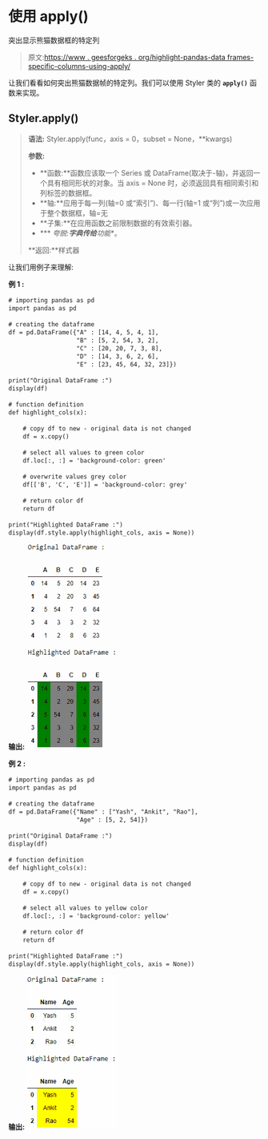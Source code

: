 # 使用 apply()

突出显示熊猫数据框的特定列

> 原文:[https://www . geesforgeks . org/highlight-pandas-data frames-specific-columns-using-apply/](https://www.geeksforgeeks.org/highlight-pandas-dataframes-specific-columns-using-apply/)

让我们看看如何突出熊猫数据帧的特定列。我们可以使用 Styler 类的 **`apply()`** 函数来实现。

## Styler.apply()

> **语法:** Styler.apply(func，axis = 0，subset = None，**kwargs)
> 
> **参数:**
> 
> *   **函数:**函数应该取一个 Series 或 DataFrame(取决于-轴)，并返回一个具有相同形状的对象。当 axis = None 时，必须返回具有相同索引和列标签的数据框。
> *   **轴:**应用于每一列(轴=0 或“索引”)、每一行(轴=1 或“列”)或一次应用于整个数据框，轴=无
> *   **子集:**在应用函数之前限制数据的有效索引器。
> *   *** *夸脱:**字典传给**功能**。
> 
> **返回:**样式器

让我们用例子来理解:

**例 1 :**

```
# importing pandas as pd 
import pandas as pd 

# creating the dataframe
df = pd.DataFrame({"A" : [14, 4, 5, 4, 1],
                   "B" : [5, 2, 54, 3, 2],
                   "C" : [20, 20, 7, 3, 8], 
                   "D" : [14, 3, 6, 2, 6],
                   "E" : [23, 45, 64, 32, 23]}) 

print("Original DataFrame :")
display(df)

# function definition
def highlight_cols(x):

    # copy df to new - original data is not changed
    df = x.copy()

    # select all values to green color
    df.loc[:, :] = 'background-color: green'

    # overwrite values grey color
    df[['B', 'C', 'E']] = 'background-color: grey'

    # return color df
    return df 

print("Highlighted DataFrame :")
display(df.style.apply(highlight_cols, axis = None))
```

**输出:**
![](img/53660c430a86c8e982c954920a261912.png)

**例 2 :**

```
# importing pandas as pd 
import pandas as pd 

# creating the dataframe
df = pd.DataFrame({"Name" : ["Yash", "Ankit", "Rao"],
                   "Age" : [5, 2, 54]}) 

print("Original DataFrame :")
display(df)

# function definition
def highlight_cols(x):

    # copy df to new - original data is not changed
    df = x.copy()

    # select all values to yellow color
    df.loc[:, :] = 'background-color: yellow'

    # return color df
    return df 

print("Highlighted DataFrame :")
display(df.style.apply(highlight_cols, axis = None))
```

**输出:**
![](img/52f050f50a5fdbe25ac3968d4d835d40.png)